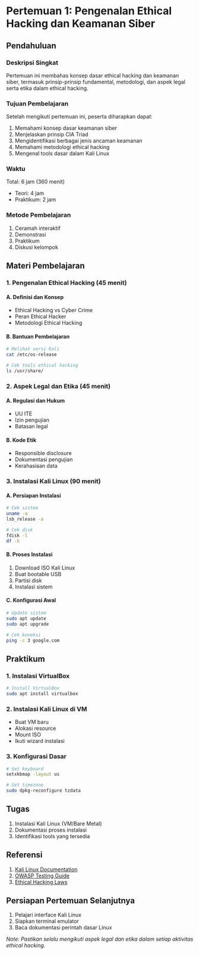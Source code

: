 # Pertemuan 1: Pengenalan Ethical Hacking dan Keamanan Siber

## Pendahuluan
### Deskripsi Singkat
Pertemuan ini membahas konsep dasar ethical hacking dan keamanan siber, termasuk prinsip-prinsip fundamental, metodologi, dan aspek legal serta etika dalam ethical hacking.

### Tujuan Pembelajaran
Setelah mengikuti pertemuan ini, peserta diharapkan dapat:
1. Memahami konsep dasar keamanan siber
2. Menjelaskan prinsip CIA Triad
3. Mengidentifikasi berbagai jenis ancaman keamanan
4. Memahami metodologi ethical hacking
5. Mengenal tools dasar dalam Kali Linux

### Waktu
Total: 6 jam (360 menit)
- Teori: 4 jam
- Praktikum: 2 jam

### Metode Pembelajaran
1. Ceramah interaktif
2. Demonstrasi
3. Praktikum
4. Diskusi kelompok

## Materi Pembelajaran

### 1. Pengenalan Ethical Hacking (45 menit)
#### A. Definisi dan Konsep
- Ethical Hacking vs Cyber Crime
- Peran Ethical Hacker
- Metodologi Ethical Hacking

#### B. Bantuan Pembelajaran
```bash
# Melihat versi Kali
cat /etc/os-release

# Cek tools ethical hacking
ls /usr/share/
```

### 2. Aspek Legal dan Etika (45 menit)
#### A. Regulasi dan Hukum
- UU ITE
- Izin pengujian
- Batasan legal

#### B. Kode Etik
- Responsible disclosure
- Dokumentasi pengujian
- Kerahasiaan data

### 3. Instalasi Kali Linux (90 menit)
#### A. Persiapan Instalasi
```bash
# Cek sistem
uname -a
lsb_release -a

# Cek disk
fdisk -l
df -h
```

#### B. Proses Instalasi
1. Download ISO Kali Linux
2. Buat bootable USB
3. Partisi disk
4. Instalasi sistem

#### C. Konfigurasi Awal
```bash
# Update sistem
sudo apt update
sudo apt upgrade

# Cek koneksi
ping -c 3 google.com
```

## Praktikum
### 1. Instalasi VirtualBox
```bash
# Install VirtualBox
sudo apt install virtualbox
```

### 2. Instalasi Kali Linux di VM
- Buat VM baru
- Alokasi resource
- Mount ISO
- Ikuti wizard instalasi

### 3. Konfigurasi Dasar
```bash
# Set keyboard
setxkbmap -layout us

# Set timezone
sudo dpkg-reconfigure tzdata
```

## Tugas
1. Instalasi Kali Linux (VM/Bare Metal)
2. Dokumentasi proses instalasi
3. Identifikasi tools yang tersedia

## Referensi
1. [Kali Linux Documentation](https://www.kali.org/docs/)
2. [OWASP Testing Guide](https://owasp.org/www-project-web-security-testing-guide/)
3. [Ethical Hacking Laws](https://www.eccouncil.org/ethical-hacking/)

## Persiapan Pertemuan Selanjutnya
1. Pelajari interface Kali Linux
2. Siapkan terminal emulator
3. Baca dokumentasi perintah dasar Linux

*Note: Pastikan selalu mengikuti aspek legal dan etika dalam setiap aktivitas ethical hacking.*